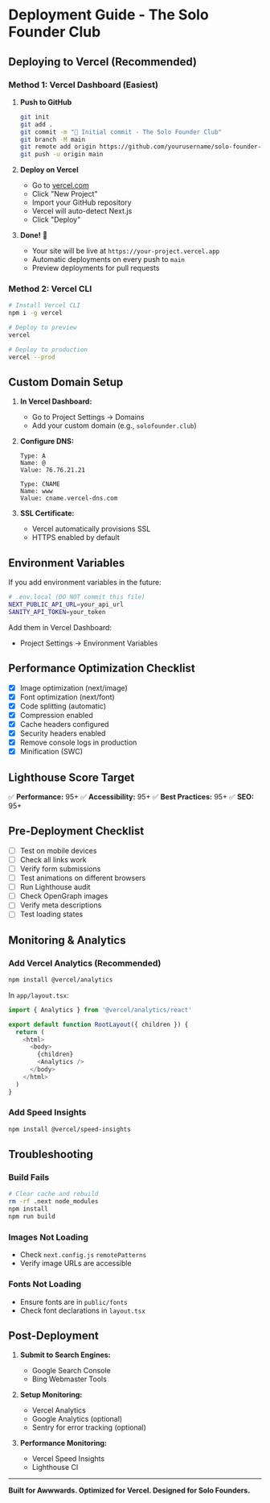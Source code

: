 # Deployment Guide - The Solo Founder Club

## Deploying to Vercel (Recommended)

### Method 1: Vercel Dashboard (Easiest)

1. **Push to GitHub**
   ```bash
   git init
   git add .
   git commit -m "🚀 Initial commit - The Solo Founder Club"
   git branch -M main
   git remote add origin https://github.com/yourusername/solo-founder-club.git
   git push -u origin main
   ```

2. **Deploy on Vercel**
   - Go to [vercel.com](https://vercel.com)
   - Click "New Project"
   - Import your GitHub repository
   - Vercel will auto-detect Next.js
   - Click "Deploy"

3. **Done!** 🎉
   - Your site will be live at `https://your-project.vercel.app`
   - Automatic deployments on every push to `main`
   - Preview deployments for pull requests

### Method 2: Vercel CLI

```bash
# Install Vercel CLI
npm i -g vercel

# Deploy to preview
vercel

# Deploy to production
vercel --prod
```

## Custom Domain Setup

1. **In Vercel Dashboard:**
   - Go to Project Settings → Domains
   - Add your custom domain (e.g., `solofounder.club`)

2. **Configure DNS:**
   ```
   Type: A
   Name: @
   Value: 76.76.21.21

   Type: CNAME
   Name: www
   Value: cname.vercel-dns.com
   ```

3. **SSL Certificate:**
   - Vercel automatically provisions SSL
   - HTTPS enabled by default

## Environment Variables

If you add environment variables in the future:

```bash
# .env.local (DO NOT commit this file)
NEXT_PUBLIC_API_URL=your_api_url
SANITY_API_TOKEN=your_token
```

Add them in Vercel Dashboard:
- Project Settings → Environment Variables

## Performance Optimization Checklist

- [x] Image optimization (next/image)
- [x] Font optimization (next/font)
- [x] Code splitting (automatic)
- [x] Compression enabled
- [x] Cache headers configured
- [x] Security headers enabled
- [x] Remove console logs in production
- [x] Minification (SWC)

## Lighthouse Score Target

✅ **Performance:** 95+
✅ **Accessibility:** 95+
✅ **Best Practices:** 95+
✅ **SEO:** 95+

## Pre-Deployment Checklist

- [ ] Test on mobile devices
- [ ] Check all links work
- [ ] Verify form submissions
- [ ] Test animations on different browsers
- [ ] Run Lighthouse audit
- [ ] Check OpenGraph images
- [ ] Verify meta descriptions
- [ ] Test loading states

## Monitoring & Analytics

### Add Vercel Analytics (Recommended)

```bash
npm install @vercel/analytics
```

In `app/layout.tsx`:
```typescript
import { Analytics } from '@vercel/analytics/react'

export default function RootLayout({ children }) {
  return (
    <html>
      <body>
        {children}
        <Analytics />
      </body>
    </html>
  )
}
```

### Add Speed Insights

```bash
npm install @vercel/speed-insights
```

## Troubleshooting

### Build Fails
```bash
# Clear cache and rebuild
rm -rf .next node_modules
npm install
npm run build
```

### Images Not Loading
- Check `next.config.js` `remotePatterns`
- Verify image URLs are accessible

### Fonts Not Loading
- Ensure fonts are in `public/fonts`
- Check font declarations in `layout.tsx`

## Post-Deployment

1. **Submit to Search Engines:**
   - Google Search Console
   - Bing Webmaster Tools

2. **Setup Monitoring:**
   - Vercel Analytics
   - Google Analytics (optional)
   - Sentry for error tracking (optional)

3. **Performance Monitoring:**
   - Vercel Speed Insights
   - Lighthouse CI

---

**Built for Awwwards. Optimized for Vercel. Designed for Solo Founders.**

